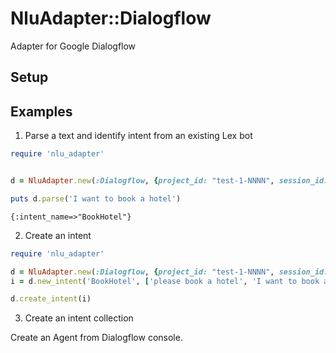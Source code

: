 # NluAdapter::Dialogflow

Adapter for Google Dialogflow

## Setup


## Examples

1. Parse a text and identify intent from an existing Lex bot
```ruby
require 'nlu_adapter'


d = NluAdapter.new(:Dialogflow, {project_id: "test-1-NNNN", session_id: 'SESSION1'})

puts d.parse('I want to book a hotel')

```
```
{:intent_name=>"BookHotel"}
```
2. Create an intent
```ruby
require 'nlu_adapter'

d = NluAdapter.new(:Dialogflow, {project_id: "test-1-NNNN", session_id: 'SESSION1'})
i = d.new_intent('BookHotel', ['please book a hotel', 'I want to book a hotel'])

d.create_intent(i)

```

3. Create an intent collection

Create an Agent from Dialogflow console.
